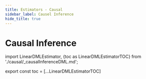 ```yaml
---
title: Estimators - Causal
sidebar_label: Causel Inference
hide_title: true
---
```


# Causal Inference

import LinearDMLEstimator, {toc as LinearDMLEstimatorTOC} from './causal/_causalInferenceDML.md';

<LinearDMLEstimator/>

export const toc = [...LinearDMLEstimatorTOC]
